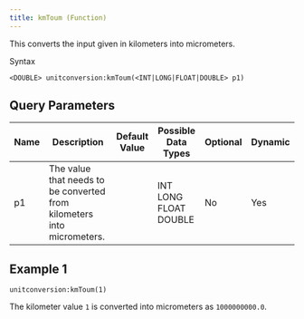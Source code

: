 ```yaml
---
title: kmToum (Function)
---
```


This converts the input given in kilometers into micrometers.

Syntax

    <DOUBLE> unitconversion:kmToum(<INT|LONG|FLOAT|DOUBLE> p1)

## Query Parameters

| Name | Description                                                            | Default Value | Possible Data Types   | Optional | Dynamic |
|------|------------------------------------------------------------------------|---------------|-----------------------|----------|---------|
| p1   | The value that needs to be converted from kilometers into micrometers. |               | INT LONG FLOAT DOUBLE | No       | Yes     |

## Example 1

    unitconversion:kmToum(1)

The kilometer value `1` is converted into micrometers as
`1000000000.0`.
